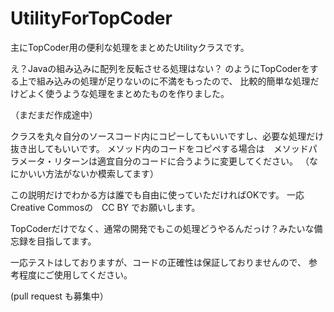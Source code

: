 UtilityForTopCoder
==================

主にTopCoder用の便利な処理をまとめたUtilityクラスです。

え？Javaの組み込みに配列を反転させる処理はない？
のようにTopCoderをする上で組み込みの処理が足りないのに不満をもったので、
比較的簡単な処理だけどよく使うような処理をまとめたものを作りました。

（まだまだ作成途中）

クラスを丸々自分のソースコード内にコピーしてもいいですし、必要な処理だけ抜き出してもいいです。
メソッド内のコードをコピペする場合は　メソッドパラメータ・リターンは適宜自分のコードに合うように変更してください。
（なにかいい方法がないか模索してます）


この説明だけでわかる方は誰でも自由に使っていただければOKです。
一応 Creative Commosの　CC BY でお願いします。

TopCoderだけでなく、通常の開発でもこの処理どうやるんだっけ？みたいな備忘録を目指してます。

一応テストはしておりますが、コードの正確性は保証しておりませんので、
参考程度にご使用してください。


(pull request も募集中）